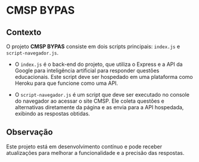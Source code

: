 # CMSP BYPAS

## Contexto

O projeto **CMSP BYPAS** consiste em dois scripts principais: `index.js` e `script-navegador.js`. 

- O `index.js` é o back-end do projeto, que utiliza o Express e a API da Google para inteligência artificial para responder questões educacionais. Este script deve ser hospedado em uma plataforma como Heroku para que funcione como uma API.

- O `script-navegador.js` é um script que deve ser executado no console do navegador ao acessar o site CMSP. Ele coleta questões e alternativas diretamente da página e as envia para a API hospedada, exibindo as respostas obtidas.

## Observação
Este projeto está em desenvolvimento contínuo e pode receber atualizações para melhorar a funcionalidade e a precisão das respostas.
